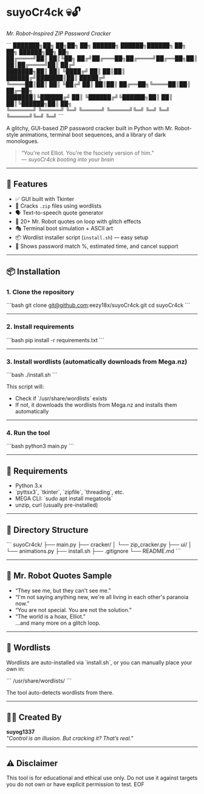 # suyoCr4ck 💀🔓  
_Mr. Robot–Inspired ZIP Password Cracker_

\`\`\`
███████╗██╗   ██╗██╗   ██╗ ██████╗  ██████╗██████╗ ██╗  ██╗ ██████╗██╗  ██╗    
██╔════╝██║   ██║╚██╗ ██╔╝██╔═══██╗██╔════╝██╔══██╗██║  ██║██╔════╝██║ ██╔╝    
███████╗██║   ██║ ╚████╔╝ ██║   ██║██║     ██████╔╝███████║██║     █████╔╝     
╚════██║██║   ██║  ╚██╔╝  ██║   ██║██║     ██╔══██╗╚════██║██║     ██╔═██╗     
███████║╚██████╔╝   ██║   ╚██████╔╝╚██████╗██║  ██║     ██║╚██████╗██║  ██╗    
╚══════╝ ╚═════╝    ╚═╝    ╚═════╝  ╚═════╝╚═╝  ╚═╝     ╚═╝ ╚═════╝╚═╝  ╚═╝
\`\`\`

A glitchy, GUI-based ZIP password cracker built in Python with Mr. Robot-style animations, terminal boot sequences, and a library of dark monologues.

> “You're not Elliot. You're the fsociety version of him.”  
> — _suyoCr4ck booting into your brain_

---

## 🧠 Features

- ✅ GUI built with Tkinter  
- 🔐 Cracks `.zip` files using wordlists  
- 🗣️ Text-to-speech quote generator  
- 💬 20+ Mr. Robot quotes on loop with glitch effects  
- 🎭 Terminal boot simulation + ASCII art  
- 📦 Wordlist installer script (`install.sh`) — easy setup  
- 🧪 Shows password match %, estimated time, and cancel support

---

## 📦 Installation

### 1. Clone the repository

\`\`\`bash
git clone git@github.com:eezy18x/suyoCr4ck.git
cd suyoCr4ck
\`\`\`

---

### 2. Install requirements

\`\`\`bash
pip install -r requirements.txt
\`\`\`

---

### 3. Install wordlists (automatically downloads from Mega.nz)

\`\`\`bash
./install.sh
\`\`\`

This script will:  
- Check if \`/usr/share/wordlists\` exists  
- If not, it downloads the wordlists from Mega.nz and installs them automatically

---

### 4. Run the tool

\`\`\`bash
python3 main.py
\`\`\`

---

## 🧰 Requirements

- Python 3.x  
- \`pyttsx3\`, \`tkinter\`, \`zipfile\`, \`threading\`, etc.  
- MEGA CLI: \`sudo apt install megatools\`  
- unzip, curl (usually pre-installed)

---

## 📁 Directory Structure

\`\`\`
suyoCr4ck/
├── main.py
├── cracker/
│   └── zip_cracker.py
├── ui/
│   └── animations.py
├── install.sh
├── .gitignore
└── README.md
\`\`\`

---

## 💬 Mr. Robot Quotes Sample

- “They see me, but they can't see me.”  
- “I'm not saying anything new, we're all living in each other's paranoia now.”  
- “You are not special. You are not the solution.”  
- “The world is a hoax, Elliot.”  
...and many more on a glitch loop.

---

## 🔐 Wordlists

Wordlists are auto-installed via \`install.sh\`, or you can manually place your own in:

\`\`\`
/usr/share/wordlists/
\`\`\`

The tool auto-detects wordlists from there.

---

## 👨‍💻 Created By

**suyog1337**  
_"Control is an illusion. But cracking it? That’s real."_

---

## ⚠️ Disclaimer

This tool is for educational and ethical use only. Do not use it against targets you do not own or have explicit permission to test.
EOF
